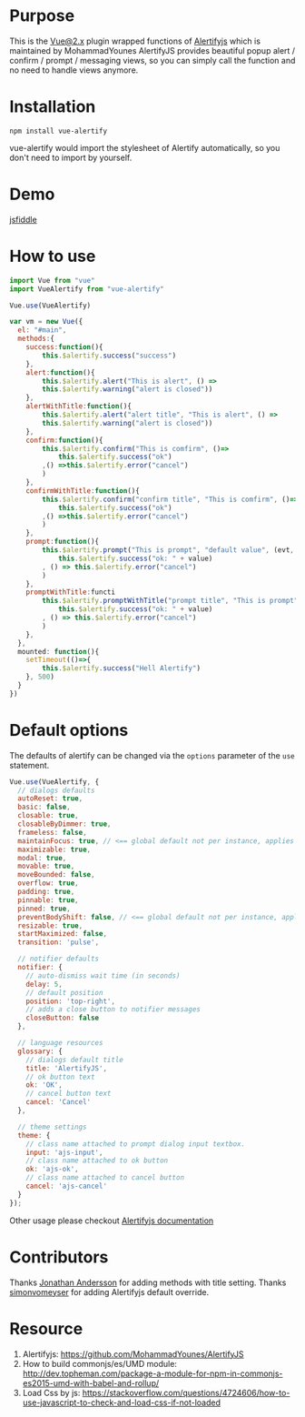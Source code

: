 # Purpose
This is the Vue@2.x plugin wrapped functions of [Alertifyjs](https://github.com/MohammadYounes/AlertifyJS) which is maintained by MohammadYounes
AlertifyJS provides beautiful popup alert / confirm / prompt / messaging views, so you can simply call the function and no need to handle views anymore.

# Installation
```
npm install vue-alertify
```
vue-alertify would import the stylesheet of Alertify automatically, so you don't need to import by yourself.

# Demo
[jsfiddle](https://jsfiddle.net/sj82516/vv9v9crt/)

# How to use
```javascript
import Vue from "vue"
import VueAlertify from "vue-alertify"

Vue.use(VueAlertify)

var vm = new Vue({
  el: "#main",
  methods:{
  	success:function(){
    	this.$alertify.success("success")
    },
    alert:function(){
    	this.$alertify.alert("This is alert", () =>
        this.$alertify.warning("alert is closed"))
    },
    alertWithTitle:function(){
    	this.$alertify.alert("alert title", "This is alert", () =>
        this.$alertify.warning("alert is closed"))
    },
    confirm:function(){
    	this.$alertify.confirm("This is comfirm", ()=>
        	this.$alertify.success("ok")
        ,() =>this.$alertify.error("cancel")
        )
    },
    confirmWithTitle:function(){
    	this.$alertify.confirm("confirm title", "This is comfirm", ()=>
        	this.$alertify.success("ok")
        ,() =>this.$alertify.error("cancel")
        )
    },
    prompt:function(){
    	this.$alertify.prompt("This is prompt", "default value", (evt, value)=>
        	this.$alertify.success("ok: " + value)
        , () => this.$alertify.error("cancel")
        )
    },
    promptWithTitle:functi
    	this.$alertify.promptWithTitle("prompt title", "This is prompt", "default value", (evt, value)=>
        	this.$alertify.success("ok: " + value)
        , () => this.$alertify.error("cancel")
        )
    },
  },
  mounted: function(){
  	setTimeout(()=>{
    	this.$alertify.success("Hell Alertify")
    }, 500)
  }
})
```
# Default options

The defaults of alertify can be changed via the `options` parameter of the `use` statement.

```javascript
Vue.use(VueAlertify, {
  // dialogs defaults
  autoReset: true,
  basic: false,
  closable: true,
  closableByDimmer: true,
  frameless: false,
  maintainFocus: true, // <== global default not per instance, applies to all dialogs
  maximizable: true,
  modal: true,
  movable: true,
  moveBounded: false,
  overflow: true,
  padding: true,
  pinnable: true,
  pinned: true,
  preventBodyShift: false, // <== global default not per instance, applies to all dialogs
  resizable: true,
  startMaximized: false,
  transition: 'pulse',

  // notifier defaults
  notifier: {
    // auto-dismiss wait time (in seconds)
    delay: 5,
    // default position
    position: 'top-right',
    // adds a close button to notifier messages
    closeButton: false
  },

  // language resources
  glossary: {
    // dialogs default title
    title: 'AlertifyJS',
    // ok button text
    ok: 'OK',
    // cancel button text
    cancel: 'Cancel'
  },

  // theme settings
  theme: {
    // class name attached to prompt dialog input textbox.
    input: 'ajs-input',
    // class name attached to ok button
    ok: 'ajs-ok',
    // class name attached to cancel button
    cancel: 'ajs-cancel'
  }
});
```


Other usage please checkout [Alertifyjs documentation](http://alertifyjs.com/guide.html)

# Contributors
Thanks [Jonathan Andersson](https://github.com/ja1984) for adding methods with title setting.
Thanks [simonvomeyser](https://github.com/simonvomeyser) for adding Alertifyjs default override. 

# Resource
1. Alertifyjs: https://github.com/MohammadYounes/AlertifyJS
2. How to build commonjs/es/UMD module: http://dev.topheman.com/package-a-module-for-npm-in-commonjs-es2015-umd-with-babel-and-rollup/
3. Load Css by js: https://stackoverflow.com/questions/4724606/how-to-use-javascript-to-check-and-load-css-if-not-loaded